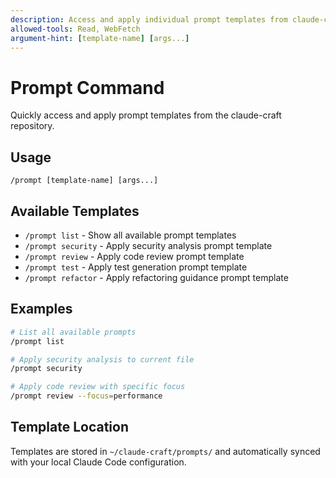 ```yaml
---
description: Access and apply individual prompt templates from claude-craft repository
allowed-tools: Read, WebFetch
argument-hint: [template-name] [args...]
---
```


# Prompt Command

Quickly access and apply prompt templates from the claude-craft repository.

## Usage

```
/prompt [template-name] [args...]
```

## Available Templates

- `/prompt list` - Show all available prompt templates
- `/prompt security` - Apply security analysis prompt template
- `/prompt review` - Apply code review prompt template  
- `/prompt test` - Apply test generation prompt template
- `/prompt refactor` - Apply refactoring guidance prompt template

## Examples

```bash
# List all available prompts
/prompt list

# Apply security analysis to current file
/prompt security

# Apply code review with specific focus
/prompt review --focus=performance
```

## Template Location

Templates are stored in `~/claude-craft/prompts/` and automatically synced with your local Claude Code configuration.